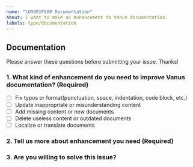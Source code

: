 ```yaml
---
name: "\U0001F680 Documentation"
about: I want to make an enhancement to Vanus documentation.
labels: type/documentation
---
```


## Documentation

Please answer these questions before submitting your issue. Thanks!

### 1. What kind of enhancement do you need to improve Vanus documentation? (Required)

- [ ] Fix typos or format(punctuation, space, indentation, code block, etc.)
- [ ] Update inappropriate or misunderstanding content
- [ ] Add missing content or new documents
- [ ] Delete useless content or outdated documents
- [ ] Localize or translate documents

### 2. Tell us more about enhancement you need (Required)

### 3. Are you willing to solve this issue?
